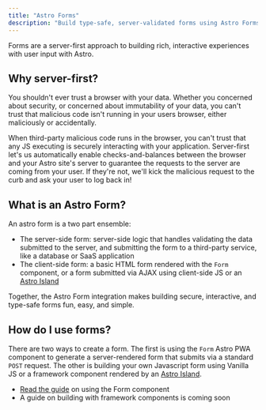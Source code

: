 ```yaml
---
title: "Astro Forms"
description: "Build type-safe, server-validated forms using Astro Forms"
---
```

Forms are a server-first approach to building rich, interactive experiences with user input with Astro.

## Why server-first?

You shouldn't ever trust a browser with your data. Whether you concerned about security, or concerned about immutability of your data, you can't trust that
malicious code isn't running in your users browser, either maliciously or accidentally.

When third-party malicious code runs in the browser, you can't trust that any JS executing is securely interacting with your application. Server-first let's us
automatically enable checks-and-balances between the browser and your Astro site's server to guarantee the requests to the server are coming from your user. If they're not,
we'll kick the malicious request to the curb and ask your user to log back in!

## What is an Astro Form?

An astro form is a two part ensemble:

- The server-side form: server-side logic that handles validating the data submitted to the server, and submitting the form to a third-party service, like a database or SaaS application
- The client-side form: a basic HTML form rendered with the `Form` component, or a form submitted via AJAX using client-side JS or an [Astro Island](https://docs.astro.build/docs/en/concepts/islands/)

Together, the Astro Form integration makes building secure, interactive, and type-safe forms fun, easy, and simple.

## How do I use forms?

There are two ways to create a form. The first is using the `Form` Astro PWA component to generate a server-rendered form that submits via a standard `POST` request. The other
is building your own Javascript form using Vanilla JS or a framework component rendered by an [Astro Island](https://docs.astro.build/docs/en/concepts/islands/).

- [Read the guide](/docs/en/guides/building-with-forms) on using the Form component
- A guide on building with framework components is coming soon